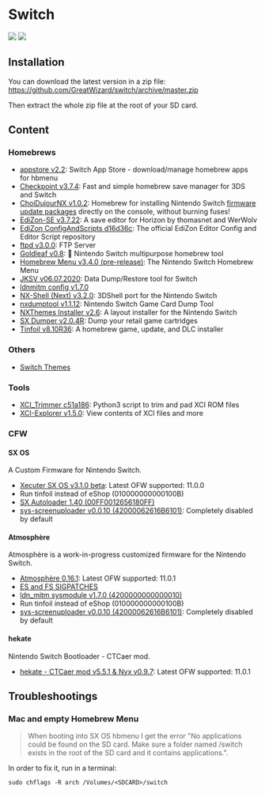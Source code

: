 # Switch

![](https://img.shields.io/badge/switch-sx--os-red.svg)
![](https://img.shields.io/badge/switch-sdfiles-orange.svg)

## Installation

You can download the latest version in a zip file: https://github.com/GreatWizard/switch/archive/master.zip

Then extract the whole zip file at the root of your SD card.

## Content

### Homebrews

- [appstore v2.2](https://github.com/vgmoose/appstorenx): Switch App Store - download/manage homebrew apps for hbmenu
- [Checkpoint v3.7.4](https://github.com/BernardoGiordano/Checkpoint): Fast and simple homebrew save manager for 3DS and Switch
- [ChoiDujourNX v1.0.2](https://switchtools.sshnuke.net/): Homebrew for installing Nintendo Switch [firmware update packages](https://darthsternie.net/switch-firmwares/) directly on the console, without burning fuses!
- [EdiZon-SE v3.7.22](https://github.com/tomvita/EdiZon-SE): A save editor for Horizon by thomasnet and WerWolv
- [EdiZon ConfigAndScripts d16d36c](https://github.com/WerWolv98/EdiZon_ConfigsAndScripts): The official EdiZon Editor Config and Editor Script repository
- [ftpd v3.0.0](https://github.com/mtheall/ftpd): FTP Server
- [Goldleaf v0.8](https://github.com/XorTroll/Goldleaf): 🍂 Nintendo Switch multipurpose homebrew tool
- [Homebrew Menu v3.4.0 (pre-release)](https://github.com/switchbrew/nx-hbmenu): The Nintendo Switch Homebrew Menu
- [JKSV v06.07.2020](https://github.com/J-D-K/JKSV): Data Dump/Restore tool for Switch
- [ldnmitm config v1.7.0](https://github.com/spacemeowx2/ldn_mitm)
- [NX-Shell (Next) v3.2.0](https://github.com/joel16/NX-Shell): 3DShell port for the Nintendo Switch
- [nxdumptool v1.1.12](https://github.com/DarkMatterCore/gcdumptool): Nintendo Switch Game Card Dump Tool
- [NXThemes Installer v2.6](https://github.com/exelix11/SwitchThemeInjector): A layout installer for the Nintendo Switch
- [SX Dumper v2.0.4R](https://sx.xecuter.com): Dump your retail game cartridges
- [Tinfoil v8.10R36](http://tinfoil.io): A homebrew game, update, and DLC installer

### Others

- [Switch Themes](https://suchmememanyskill.github.io/Themes/Switch_Themes/)

### Tools

- [XCI_Trimmer c51a186](https://github.com/AnalogMan151/XCI_Trimmer): Python3 script to trim and pad XCI ROM files
- [XCI-Explorer v1.5.0](https://github.com/StudentBlake/XCI-Explorer): View contents of XCI files and more

### CFW

#### SX OS

A Custom Firmware for Nintendo Switch.

- [Xecuter SX OS v3.1.0 beta](https://sx.xecuter.com/): Latest OFW supported: 11.0.0
- Run tinfoil instead of eShop (010000000000100B)
- [SX Autoloader 1.40 (00FF0012656180FF)](https://team-xecuter.com/community/resources/sx-autoloader.25/updates)
- [sys-screenuploader v0.0.10 (42000062616B6101)](https://screenuploader.bakatrouble.me): Completely disabled by default

#### Atmosphère

Atmosphère is a work-in-progress customized firmware for the Nintendo Switch.

- [Atmosphère 0.16.1](https://github.com/Atmosphere-NX/Atmosphere): Latest OFW supported: 11.0.1
- [ES and FS SIGPATCHES](https://gbatemp.net/threads/sigpatches-for-atmosphere-hekate-fss0-fusee-secondary-only.571543/)
- [ldn_mitm sysmodule v1.7.0 (4200000000000010)](https://github.com/spacemeowx2/ldn_mitm)
- Run tinfoil instead of eShop (010000000000100B)
- [sys-screenuploader v0.0.10 (42000062616B6101)](https://screenuploader.bakatrouble.me): Completely disabled by default

#### hekate

Nintendo Switch Bootloader - CTCaer mod.

- [hekate - CTCaer mod v5.5.1 & Nyx v0.9.7](https://github.com/CTCaer/hekate): Latest OFW supported: 11.0.1

## Troubleshootings

### Mac and empty Homebrew Menu

> When booting into SX OS hbmenu I get the error "No applications could be found on the SD card. Make sure a folder named /switch exists in the root of the SD card and it contains applications.".

In order to fix it, run in a terminal:

```
sudo chflags -R arch /Volumes/<SDCARD>/switch
```
